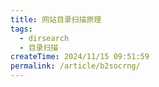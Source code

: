 ```yaml
---
title: 网站目录扫描原理
tags:
  - dirsearch
  - 目录扫描
createTime: 2024/11/15 09:51:59
permalink: /article/b2socrng/
---
```


<CustomComponent />
